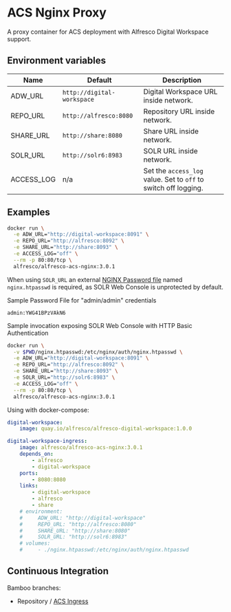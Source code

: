 # ACS Nginx Proxy

A proxy container for ACS deployment with Alfresco Digital Workspace support.

## Environment variables

| Name | Default | Description |
| --- | --- | --- |
| ADW_URL | `http://digital-workspace` | Digital Workspace URL inside network. |
| REPO_URL | `http://alfresco:8080` | Repository URL inside network. |
| SHARE_URL | `http://share:8080` | Share URL inside network. |
| SOLR_URL | `http://solr6:8983` | SOLR URL inside network. |
| ACCESS_LOG | n/a | Set the `access_log` value. Set to `off` to switch off logging. |

## Examples

```sh
docker run \
  -e ADW_URL="http://digital-workspace:8091" \
  -e REPO_URL="http://alfresco:8092" \
  -e SHARE_URL="http://share:8093" \
  -e ACCESS_LOG="off" \
  --rm -p 80:80/tcp \
  alfresco/alfresco-acs-nginx:3.0.1
```

When using `SOLR_URL` an external [NGINX Password file](https://docs.nginx.com/nginx/admin-guide/security-controls/configuring-http-basic-authentication/) named `nginx.htpasswd` is required, as SOLR Web Console is unprotected by default.

Sample Password File for "admin/admin" credentials

```
admin:YWG41BPzVAkN6
```

Sample invocation exposing SOLR Web Console with HTTP Basic Authentication
```sh
docker run \
  -v $PWD/nginx.htpasswd:/etc/nginx/auth/nginx.htpasswd \
  -e ADW_URL="http://digital-workspace:8091" \
  -e REPO_URL="http://alfresco:8092" \
  -e SHARE_URL="http://share:8093" \
  -e SOLR_URL="http://solr6:8983" \
  -e ACCESS_LOG="off" \
  --rm -p 80:80/tcp \
  alfresco/alfresco-acs-nginx:3.0.1
```


Using with docker-compose:

```yml
digital-workspace:
    image: quay.io/alfresco/alfresco-digital-workspace:1.0.0

digital-workspace-ingress:
    image: alfresco/alfresco-acs-nginx:3.0.1
    depends_on:
        - alfresco
        - digital-workspace
    ports:
        - 8080:8080
    links:
        - digital-workspace
        - alfresco
        - share
    # environment:
    #     ADW_URL: "http://digital-workspace"
    #     REPO_URL: "http://alfresco:8080"
    #     SHARE_URL: "http://share:8080"
    #     SOLR_URL: "http://solr6:8983"
    # volumes:
    #     - ./nginx.htpasswd:/etc/nginx/auth/nginx.htpasswd

```

## Continuous Integration

Bamboo branches:

* Repository / [ACS Ingress](https://bamboo.alfresco.com/bamboo/browse/PLAT-ACSING)
